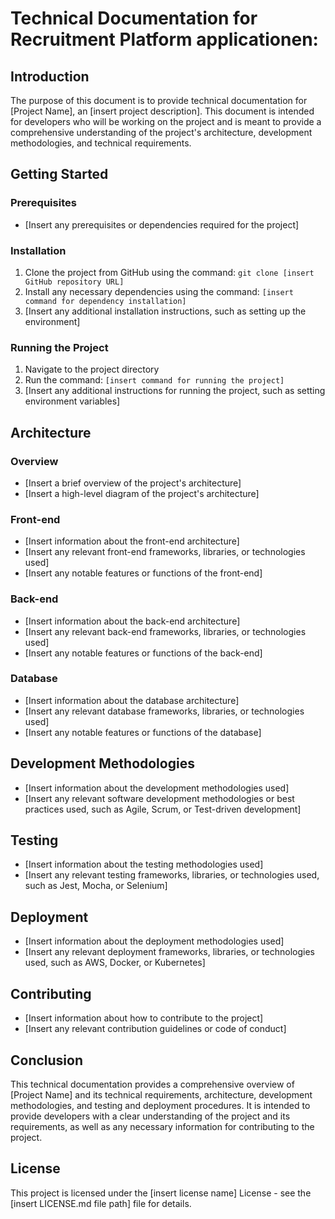 # Technical Documentation for Recruitment Platform applicationen:

## Introduction
The purpose of this document is to provide technical documentation for [Project Name], an [insert project description]. This document is intended for developers who will be working on the project and is meant to provide a comprehensive understanding of the project's architecture, development methodologies, and technical requirements.

## Getting Started
### Prerequisites
- [Insert any prerequisites or dependencies required for the project]

### Installation
1. Clone the project from GitHub using the command: `git clone [insert GitHub repository URL]`
2. Install any necessary dependencies using the command: `[insert command for dependency installation]`
3. [Insert any additional installation instructions, such as setting up the environment]

### Running the Project
1. Navigate to the project directory
2. Run the command: `[insert command for running the project]`
3. [Insert any additional instructions for running the project, such as setting environment variables]

## Architecture
### Overview
- [Insert a brief overview of the project's architecture]
- [Insert a high-level diagram of the project's architecture]

### Front-end
- [Insert information about the front-end architecture]
- [Insert any relevant front-end frameworks, libraries, or technologies used]
- [Insert any notable features or functions of the front-end]

### Back-end
- [Insert information about the back-end architecture]
- [Insert any relevant back-end frameworks, libraries, or technologies used]
- [Insert any notable features or functions of the back-end]

### Database
- [Insert information about the database architecture]
- [Insert any relevant database frameworks, libraries, or technologies used]
- [Insert any notable features or functions of the database]

## Development Methodologies
- [Insert information about the development methodologies used]
- [Insert any relevant software development methodologies or best practices used, such as Agile, Scrum, or Test-driven development]

## Testing
- [Insert information about the testing methodologies used]
- [Insert any relevant testing frameworks, libraries, or technologies used, such as Jest, Mocha, or Selenium]

## Deployment
- [Insert information about the deployment methodologies used]
- [Insert any relevant deployment frameworks, libraries, or technologies used, such as AWS, Docker, or Kubernetes]

## Contributing
- [Insert information about how to contribute to the project]
- [Insert any relevant contribution guidelines or code of conduct]

## Conclusion
This technical documentation provides a comprehensive overview of [Project Name] and its technical requirements, architecture, development methodologies, and testing and deployment procedures. It is intended to provide developers with a clear understanding of the project and its requirements, as well as any necessary information for contributing to the project.

## License
This project is licensed under the [insert license name] License - see the [insert LICENSE.md file path] file for details.
